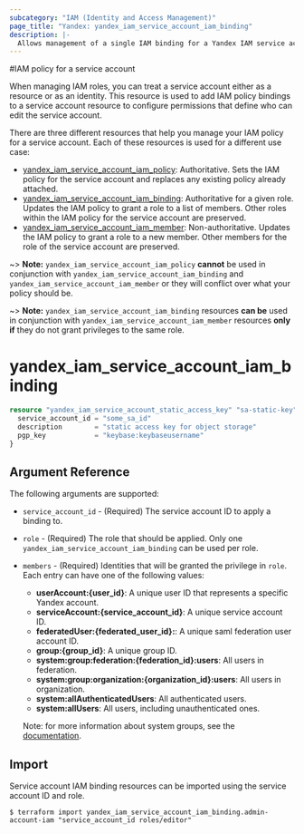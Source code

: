 ```yaml
---
subcategory: "IAM (Identity and Access Management)"
page_title: "Yandex: yandex_iam_service_account_iam_binding"
description: |-
  Allows management of a single IAM binding for a Yandex IAM service account.
---
```



#IAM policy for a service account

When managing IAM roles, you can treat a service account either as a resource or as an identity. This resource is used to add IAM policy bindings to a service account resource to configure permissions that define who can edit the service account.

There are three different resources that help you manage your IAM policy for a service account. Each of these resources is used for a different use case:

* [yandex_iam_service_account_iam_policy](iam_service_account_iam_policy.html): Authoritative. Sets the IAM policy for the service account and replaces any existing policy already attached.
* [yandex_iam_service_account_iam_binding](iam_service_account_iam_binding.html): Authoritative for a given role. Updates the IAM policy to grant a role to a list of members. Other roles within the IAM policy for the service account are preserved.
* [yandex_iam_service_account_iam_member](iam_service_account_iam_member.html): Non-authoritative. Updates the IAM policy to grant a role to a new member. Other members for the role of the service account are preserved.

~> **Note:** `yandex_iam_service_account_iam_policy` **cannot** be used in conjunction with `yandex_iam_service_account_iam_binding` and `yandex_iam_service_account_iam_member` or they will conflict over what your policy should be.

~> **Note:** `yandex_iam_service_account_iam_binding` resources **can be** used in conjunction with `yandex_iam_service_account_iam_member` resources **only if** they do not grant privileges to the same role.

# yandex_iam_service_account_iam_binding




```terraform
resource "yandex_iam_service_account_static_access_key" "sa-static-key" {
  service_account_id = "some_sa_id"
  description        = "static access key for object storage"
  pgp_key            = "keybase:keybaseusername"
}
```

## Argument Reference

The following arguments are supported:

* `service_account_id` - (Required) The service account ID to apply a binding to.

* `role` - (Required) The role that should be applied. Only one `yandex_iam_service_account_iam_binding` can be used per role.

* `members` - (Required) Identities that will be granted the privilege in `role`. Each entry can have one of the following values:
  * **userAccount:{user_id}**: A unique user ID that represents a specific Yandex account.
  * **serviceAccount:{service_account_id}**: A unique service account ID.
  * **federatedUser:{federated_user_id}:**: A unique saml federation user account ID.
  * **group:{group_id}**: A unique group ID.
  * **system:group:federation:{federation_id}:users**: All users in federation.
  * **system:group:organization:{organization_id}:users**: All users in organization.
  * **system:allAuthenticatedUsers**: All authenticated users.
  * **system:allUsers**: All users, including unauthenticated ones.

  Note: for more information about system groups, see the [documentation](https://cloud.yandex.com/docs/iam/concepts/access-control/system-group).

## Import

Service account IAM binding resources can be imported using the service account ID and role.

```
$ terraform import yandex_iam_service_account_iam_binding.admin-account-iam "service_account_id roles/editor"
```

